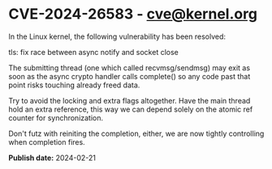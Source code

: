 # CVE-2024-26583 - cve@kernel.org

In the Linux kernel, the following vulnerability has been resolved:

tls: fix race between async notify and socket close

The submitting thread (one which called recvmsg/sendmsg)
may exit as soon as the async crypto handler calls complete()
so any code past that point risks touching already freed data.

Try to avoid the locking and extra flags altogether.
Have the main thread hold an extra reference, this way
we can depend solely on the atomic ref counter for
synchronization.

Don't futz with reiniting the completion, either, we are now
tightly controlling when completion fires.

**Publish date:** 2024-02-21
